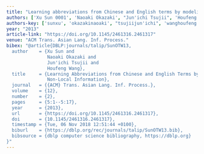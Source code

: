 ```yaml
---
title: "Learning abbreviations from Chinese and English terms by modeling non-local information"
authors: ['Xu Sun 0001', 'Naoaki Okazaki', "Jun'ichi Tsujii", 'Houfeng Wang']
authors-key: ['sunxu', 'okazakinaoaki', "tsujiijun'ichi", 'wanghoufeng']
year: "2013"
article-link: "https://doi.org/10.1145/2461316.2461317"
venue: "ACM Trans. Asian Lang. Inf. Process."
bibex: "@article{DBLP:journals/talip/SunOTW13,
  author    = {Xu Sun and
               Naoaki Okazaki and
               Jun'ichi Tsujii and
               Houfeng Wang},
  title     = {Learning Abbreviations from Chinese and English Terms by Modeling
               Non-Local Information},
  journal   = {{ACM} Trans. Asian Lang. Inf. Process.},
  volume    = {12},
  number    = {2},
  pages     = {5:1--5:17},
  year      = {2013},
  url       = {https://doi.org/10.1145/2461316.2461317},
  doi       = {10.1145/2461316.2461317},
  timestamp = {Tue, 06 Nov 2018 12:51:44 +0100},
  biburl    = {https://dblp.org/rec/journals/talip/SunOTW13.bib},
  bibsource = {dblp computer science bibliography, https://dblp.org}
}"
---
```

